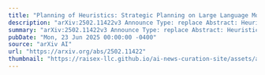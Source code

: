 ```yaml
---
title: "Planning of Heuristics: Strategic Planning on Large Language Models with Monte Carlo Tree Search for Automating Heuristic Optimization"
description: "arXiv:2502.11422v3 Announce Type: replace Abstract: Heuristics have achieved great success in solving combinatorial optimization problems~(COPs). However, heuristics designed by humans require too much domain knowledge and testing time. Since Large Language Models~(LLMs) possess strong capabilities to understand and generate content with a knowledge base that covers various domains, they offer potential ways to automatically optimize heuristics. To this end, we propose Planning of Heuristics~(PoH), an optimization method that integrates LLM self-reflection with Monte Carlo Tree Search, a well-known planning algorithm. PoH iteratively refines generated heuristics by evaluating their performance and providing improvement suggestions. Our method enables to iteratively evaluate the generated heuristics~(states) and improve them based on the improvement suggestions~(actions) and evaluation results~(rewards), by effectively simulating future states to search for paths with higher rewards. In this paper, we apply PoH to solve the Traveling Salesman Problem and the Flow Shop Scheduling Problem. The experimental results show that PoH outperforms hand-crafted heuristics and other Automatic Heuristic Design methods based on LLMs, and achieves the state-of-the-art performance in automating heuristic optimization with LLMs to solve tested COPs, especially with large sizes."
summary: "arXiv:2502.11422v3 Announce Type: replace Abstract: Heuristics have achieved great success in solving combinatorial optimization problems~(COPs). However, heuristics designed by humans require too much domain knowledge and testing time. Since Large Language Models~(LLMs) possess strong capabilities to understand and generate content with a knowledge base that covers various domains, they offer potential ways to automatically optimize heuristics. To this end, we propose Planning of Heuristics~(PoH), an optimization method that integrates LLM self-reflection with Monte Carlo Tree Search, a well-known planning algorithm. PoH iteratively refines generated heuristics by evaluating their performance and providing improvement suggestions. Our method enables to iteratively evaluate the generated heuristics~(states) and improve them based on the improvement suggestions~(actions) and evaluation results~(rewards), by effectively simulating future states to search for paths with higher rewards. In this paper, we apply PoH to solve the Traveling Salesman Problem and the Flow Shop Scheduling Problem. The experimental results show that PoH outperforms hand-crafted heuristics and other Automatic Heuristic Design methods based on LLMs, and achieves the state-of-the-art performance in automating heuristic optimization with LLMs to solve tested COPs, especially with large sizes."
pubDate: "Mon, 23 Jun 2025 00:00:00 -0400"
source: "arXiv AI"
url: "https://arxiv.org/abs/2502.11422"
thumbnail: "https://raisex-llc.github.io/ai-news-curation-site/assets/arxiv.png"
---
```


